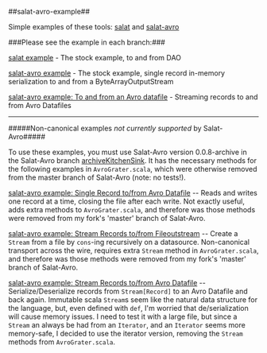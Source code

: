 ##salat-avro-example##

Simple examples of these tools: <a href = http://github.com/novus/salat>salat</a> and <a href = https://github.com/T8Webware/salat-avro>salat-avro</a>

###Please see the example in each branch:###

<a href = https://github.com/julianpeeters/salat-avro-example/tree/salat>salat example</a> - The stock example, to and from DAO

<a href = https://github.com/julianpeeters/salat-avro-example/tree/single-record-in-memory>salat-avro example</a> - The stock example, single record in-memory serialization to and from a ByteArrayOutputStream 

<a href = https://github.com/julianpeeters/salat-avro-example/tree/iterator-to-and-from-avro-datafile>salat-avro example: To and from an Avro datafile</a> - Streaming records to and from Avro Datafiles


--------------------------


#####Non-canonical examples *not currently supported* by Salat-Avro#####

To use these examples, you must use Salat-Avro version 0.0.8-archive in the Salat-Avro branch <a href = https://github.com/julianpeeters/salat-avro/tree/archiveKitchenSink>archiveKitchenSink</a>. It has the necessary methods for the following examples in `AvroGrater.scala`, which were otherwise removed from the master branch of Salat-Avro (note: no tests!).

<a href = https://github.com/julianpeeters/salat-avro-example/tree/single-record-to-and-from-avro-datafile>salat-avro example: Single Record to/from Avro Datafile</a> -- Reads and writes one record at a time, closing the file after each write. Not exactly useful, adds extra methods to `AvroGrater.scala`, and therefore was those methods were removed from my fork's 'master' branch of Salat-Avro.
 
<a href = https://github.com/julianpeeters/salat-avro-example/tree/stream-to-and-from-fileouputstream>salat-avro example: Stream Records to/from Fileoutstream</a> -- Create a `Stream` from a file by `cons`-ing recursively on a datasource. Non-canonical transport across the wire, requires extra `Stream` method in `AvroGrater.scala`, and therefore was those methods were removed from my fork's 'master' branch of Salat-Avro.

<a href = https://github.com/julianpeeters/salat-avro-example/tree/stream-to-and-from-avro-datafile>salat-avro example: Stream Records to/from Avro Datafile</a> -- Serialize/Deserialize records from `Stream[Record]` to an Avro Datafile and back again.  Immutable scala `Stream`s seem like the natural data structure for the language, but, even defined with `def`, I'm worried that de/serialization will cause memory issues. I need to test it with a large file, but since a `Stream` an always be had from an `Iterator`, and an `Iterator` seems more memory-safe, I decided to use the iterator version, removing the `Stream` methods from `AvroGrater.scala`.

